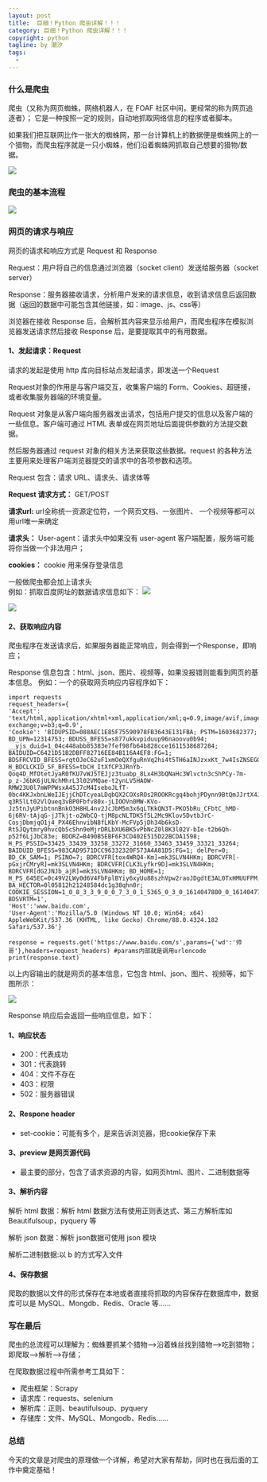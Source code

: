 ```yaml
---
layout: post     
title:  巨细！Python 爬虫详解！！！   
category: 巨细！Python 爬虫详解！！！ 
copyright: python                           
tagline: by 潮汐       
tags: 
  - 
---
```


### 什么是爬虫
 
爬虫（又称为网页蜘蛛，网络机器人，在 FOAF 社区中间，更经常的称为网页追逐者）；
它是一种按照一定的规则，自动地抓取网络信息的程序或者脚本。

如果我们把互联网比作一张大的蜘蛛网，那一台计算机上的数据便是蜘蛛网上的一个猎物，而爬虫程序就是一只小蜘蛛，他们沿着蜘蛛网抓取自己想要的猎物/数据。

<!--more--> 

![](https://static01.imgkr.com/temp/edf9470c02d44932b05bdcc2969c7910.jpg)

### 爬虫的基本流程
![](https://static01.imgkr.com/temp/24989aa077a545628a30cb30f2345652.png)

### 网页的请求与响应

网页的请求和响应方式是 Request 和 Response

Request：用户将自己的信息通过浏览器（socket client）发送给服务器（socket server）

Response：服务器接收请求，分析用户发来的请求信息，收到请求信息后返回数据（返回的数据中可能包含其他链接，如：image、js、css等）

浏览器在接收 Response 后，会解析其内容来显示给用户，而爬虫程序在模拟浏览器发送请求然后接收 Response 后，是要提取其中的有用数据。

#### 1、发起请求：Request

请求的发起是使用 http 库向目标站点发起请求，即发送一个Request

Request对象的作用是与客户端交互，收集客户端的 Form、Cookies、超链接，或者收集服务器端的环境变量。

Request 对象是从客户端向服务器发出请求，包括用户提交的信息以及客户端的一些信息。客户端可通过 HTML 表单或在网页地址后面提供参数的方法提交数据。

然后服务器通过 request 对象的相关方法来获取这些数据。request 的各种方法主要用来处理客户端浏览器提交的请求中的各项参数和选项。

Request 包含：请求 URL、请求头、请求体等

**Request 请求方式：** GET/POST

**请求url:** url全称统一资源定位符，一个网页文档、一张图片、
    一个视频等都可以用url唯一来确定
    
**请求头：**
User-agent：请求头中如果没有 user-agent 客户端配置，服务端可能将你当做一个非法用户；
   
**cookies：** cookie 用来保存登录信息
    
一般做爬虫都会加上请求头  
例如：抓取百度网址的数据请求信息如下：
![](https://imgkr2.cn-bj.ufileos.com/36cb06c9-3aff-413f-8dda-662994475694.png?UCloudPublicKey=TOKEN_8d8b72be-579a-4e83-bfd0-5f6ce1546f13&Signature=zaVnfICSPOxbUYiuvd8IFIvqrMA%253D&Expires=1614084951)

![](https://imgkr2.cn-bj.ufileos.com/92a196d5-903d-438b-9e54-522a47e39059.png?UCloudPublicKey=TOKEN_8d8b72be-579a-4e83-bfd0-5f6ce1546f13&Signature=lQRPw1rMVOGlkk2p6VuNdP86dYM%253D&Expires=1614134287)

#### 2、获取响应内容

爬虫程序在发送请求后，如果服务器能正常响应，则会得到一个Response，即响应；

Response 信息包含：html、json、图片、视频等，如果没报错则能看到网页的基本信息。
例如：一个的获取网页响应内容程序如下：
```
import requests
request_headers={
'Accept': 'text/html,application/xhtml+xml,application/xml;q=0.9,image/avif,image/webp,image/apng,*/*;q=0.8,application/signed-exchange;v=b3;q=0.9',
'Cookie': 'BIDUPSID=088AEC1E85F75590978FB3643E131FBA; PSTM=1603682377; BD_UPN=12314753; BDUSS_BFESS=s877ukkvpiduup96naoovu0b94; __yjs_duid=1_04c448abb85383e7fef98fb64b828cce1611538687284; BAIDUID=C6421D51B2DBFF82716EE84B116A4EF8:FG=1; BDSFRCVID_BFESS=rqtOJeC62uF1xmOeQXfguRnVq2hi4t5TH6aINJzxxKt_7w4IsZNSEG0PVf8g0Kubuo1BogKKWeOTHx8F_2uxOjjg8UtVJeC6EG0Ptf8g0f5; H_BDCLCKID_SF_BFESS=tbCH_ItXfCP3JRnYb-Qoq4D_MfOtetJyaR0fKU7vWJ5TEJjz3tuabp_8Lx4H3bQNaHc3Wlvctn3cShPCy-7m-p_z-J6bK6jULNchMhrL3l02VMQae-t2ynLV5HAOW-RMW23U0l7mWPPWsxA45J7cM4IseboJLfT-0bc4KKJxbnLWeIJEjjChDTcyeaLDqbQX2COXsROs2ROOKRcgq4bohjPDynn9BtQmJJrtX4Jtb4oqE4FxQRoChlKJhJAO2JJqQg-q3R5lLt02VlQueq3vBP0Fbfv80x-jLIOOVn0MW-KVo-Jz5tnJyUPibtnnBnkO3H8HL4nv2JcJbM5m3x6qLTKkQN3T-PKO5bRu_CFbtC_hMD-6j6RV-tAjqG-jJTkjt-o2WbCQ-tjM8pcNLTDK5f5L2Mc9Klov5DvtbJrC-CosjDbmjqO1j4_PX46EhnvibN8fLKbY-McFVp5jDh34b6ksD-Rt5JQytmry0hvcQb5cShn9eMjrDRLbXU6BK5vPbNcZ0l8K3l02V-bIe-t2b6Qh-p52f6LjJbC83e; BDORZ=B490B5EBF6F3CD402E515D22BCDA1598; H_PS_PSSID=33425_33439_33258_33272_31660_33463_33459_33321_33264; BAIDUID_BFESS=983CAD9571DCC96332320F573A4A81D5:FG=1; delPer=0; BD_CK_SAM=1; PSINO=7; BDRCVFR[tox4WRQ4-Km]=mk3SLVN4HKm; BDRCVFR[-pGxjrCMryR]=mk3SLVN4HKm; BDRCVFR[CLK3Lyfkr9D]=mk3SLVN4HKm; BDRCVFR[dG2JNJb_ajR]=mk3SLVN4HKm; BD_HOME=1; H_PS_645EC=0c49V2LWy0d6V4FbFplBYiy6xyUu88szhVpw2raoJDgdtE3AL0TxHMUUFPM; BA_HECTOR=0l05812h21248584dc1g38qhn0r; COOKIE_SESSION=1_0_8_3_3_9_0_0_7_3_0_1_5365_0_3_0_1614047800_0_1614047797%7C9%23418111_17_1611988660%7C5; BDSVRTM=1',
'Host':'www.baidu.com',
'User-Agent':'Mozilla/5.0 (Windows NT 10.0; Win64; x64) AppleWebKit/537.36 (KHTML, like Gecko) Chrome/88.0.4324.182 Safari/537.36'}

response = requests.get('https://www.baidu.com/s',params={'wd':'帅哥'},headers=request_headers) #params内部就是调用urlencode
print(response.text)
```
以上内容输出的就是网页的基本信息，它包含 html、json、图片、视频等，如下图所示：

![](https://static01.imgkr.com/temp/b0dbf1da34d3487b8df1fb5cb0e33603.png)

Response 响应后会返回一些响应信息，如下：

#### 1、响应状态

- 200：代表成功
- 301：代表跳转
- 404：文件不存在
- 403：权限
- 502：服务器错误

#### 2、Respone header
- set-cookie：可能有多个，是来告诉浏览器，把cookie保存下来
    
#### 3、preview 是网页源代码

- 最主要的部分，包含了请求资源的内容，如网页html、图片、二进制数据等

#### 3、解析内容

解析 html 数据：解析 html 数据方法有使用正则表达式、第三方解析库如 Beautifulsoup，pyquery 等

解析 json 数据：解析 json数据可使用 json 模块

解析二进制数据:以 b 的方式写入文件

#### 4、保存数据

爬取的数据以文件的形式保存在本地或者直接将抓取的内容保存在数据库中，数据库可以是 MySQL、Mongdb、Redis、Oracle 等……

### 写在最后

爬虫的总流程可以理解为：蜘蛛要抓某个猎物-->沿着蛛丝找到猎物-->吃到猎物；即爬取-->解析-->存储；

在爬取数据过程中所需参考工具如下：

- 爬虫框架：Scrapy
 - 请求库：requests、selenium
 - 解析库：正则、beautifulsoup、pyquery
 - 存储库：文件、MySQL、Mongodb、Redis……
 
### 总结

今天的文章是对爬虫的原理做一个详解，希望对大家有帮助，同时也在我后面的工作中奠定基础！

